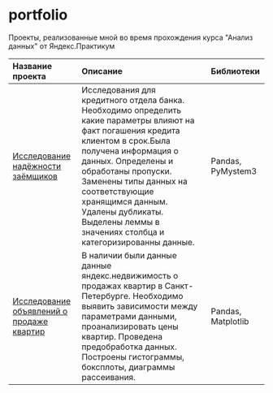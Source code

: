 # portfolio
Проекты, реализованные мной во время прохождения курса "Анализ данных" от Яндекс.Практикум

|Название проекта|Описание|Библиотеки|
|:-------------------|:-------------------|:-------------------|
|[Исследование надёжности заёмщиков](https://github.com/alenakot/portfolio/tree/main/reliability_research)|Исследования для кредитного отдела банка. Необходимо определить какие параметры влияют на факт погашения кредита клиентом в срок.Была получена информация о данных. Определены и обработаны пропуски. Заменены типы данных на соответствующие хранящимся данным. Удалены дубликаты. Выделены леммы в значениях столбца и категоризированны данные.|Pandas, PyMystem3|
|[Исследование объявлений о продаже квартир](https://github.com/alenakot/portfolio/tree/main/sale_of_apartments)|В наличии были данные данные яндекс.недвижимость о продажах квартир в Санкт-Петербурге. Необходимо выявить зависимости между параметрами данными, проанализировать цены квартир. Проведена предобработка данных. Построены гистограммы, боксплоты, диаграммы рассеивания.|Pandas, Matplotlib|
